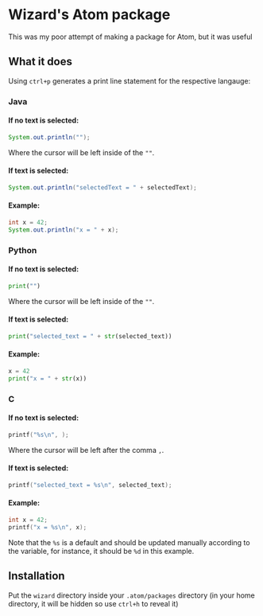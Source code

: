 # Wizard's Atom package

This was my poor attempt of making a package for Atom, but it was useful

## What it does
Using `ctrl+p` generates a print line statement for the respective langauge:

### Java
#### If no text is selected:
```java
System.out.println("");
```
Where the cursor will be left inside of the `""`.
#### If text is selected:
```java
System.out.println("selectedText = " + selectedText);
```
#### Example:
```java
int x = 42;
System.out.println("x = " + x);
```

### Python
#### If no text is selected:
```py
print("")
```
Where the cursor will be left inside of the `""`.
#### If text is selected:
```py
print("selected_text = " + str(selected_text))
```
#### Example:
```py
x = 42
print("x = " + str(x))
```

### C
#### If no text is selected:
```c
printf("%s\n", );
```
Where the cursor will be left after the comma `,`.
#### If text is selected:
```c
printf("selected_text = %s\n", selected_text);
```
#### Example:
```c
int x = 42;
printf("x = %s\n", x);
```
Note that the `%s` is a default and should be updated manually according to the variable, for instance, it should be `%d` in this example.


## Installation
Put the `wizard` directory inside your `.atom/packages` directory (in your home directory, it will be hidden so use `ctrl+h` to reveal it)